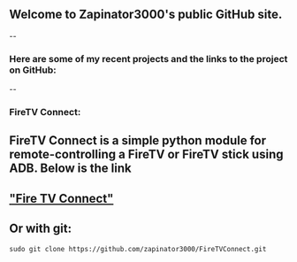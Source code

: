 ## Welcome to Zapinator3000's public GitHub site.
--
### Here are some of my recent projects and the links to the project on GitHub:
--

### FireTV Connect:
FireTV Connect is a simple python module for remote-controlling a FireTV or FireTV stick using ADB. Below is the link
--
["Fire TV Connect"](https://github.com/zapinator3000/FireTVConnect)
--
Or with git:
--
``` 
sudo git clone https://github.com/zapinator3000/FireTVConnect.git
```
